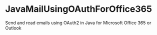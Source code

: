 # JavaMailUsingOAuthForOffice365
Send and read emails using OAuth2 in Java for Microsoft Office 365 or Outlook
